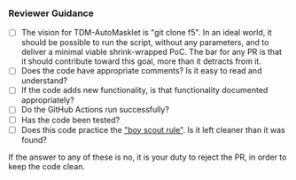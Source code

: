 ### Reviewer Guidance

- [ ] The vision for TDM-AutoMasklet is "git clone f5". In an ideal world, it should be possible to run the script, without any parameters, and to deliver a minimal viable shrink-wrapped PoC. The bar for any PR is that it should contribute toward this goal, more than it detracts from it.
- [ ] Does the code have appropriate comments? Is it easy to read and understand?
- [ ] If the code adds new functionality, is that functionality documented appropriately?
- [ ] Do the GitHub Actions run successfully?
- [ ] Has the code been tested?
- [ ] Does this code practice the ["boy scout rule"](https://deviq.com/principles/boy-scout-rule). Is it left cleaner than it was found?

If the answer to any of these is no, it is your duty to reject the PR, in order to keep the code clean.